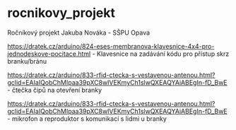 # rocnikovy_projekt
Ročníkový projekt Jakuba Nováka - SŠPU Opava

https://dratek.cz/arduino/824-eses-membranova-klavesnice-4x4-pro-jednodeskove-pocitace.html - Klavesnice na zadávání kódu pro přístup skrz branku/bránu

https://dratek.cz/arduino/833-rfid-ctecka-s-vestavenou-antenou.html?gclid=EAIaIQobChMIpaa39pXC8wIVEKmyCh1slwQXEAQYAiABEgIn-fD_BwE - čtečka čipů na otevření branky

https://dratek.cz/arduino/833-rfid-ctecka-s-vestavenou-antenou.html?gclid=EAIaIQobChMIpaa39pXC8wIVEKmyCh1slwQXEAQYAiABEgIn-fD_BwE - mikrofon a reproduktor s komunikací s lidmi u branky
